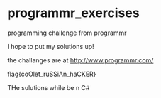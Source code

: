 programmr_exercises
===================

programming challenge from programmr


I hope to put my solutions up!

the challanges are at http://www.programmr.com/

flag{coOlet_ruSSiAn_haCKER}

THe sulutions while be n C#
